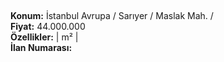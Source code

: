 ## 

**Konum:** İstanbul Avrupa / Sarıyer / Maslak Mah. /  
**Fiyat:** 44.000.000  
**Özellikler:**  |  m² |   
**İlan Numarası:** 
